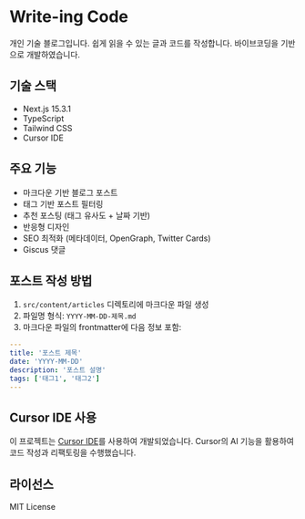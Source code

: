 # Write-ing Code

개인 기술 블로그입니다. 쉽게 읽을 수 있는 글과 코드를 작성합니다. 바이브코딩을 기반으로 개발하였습니다.

## 기술 스택

- Next.js 15.3.1
- TypeScript
- Tailwind CSS
- Cursor IDE

## 주요 기능

- 마크다운 기반 블로그 포스트
- 태그 기반 포스트 필터링
- 추천 포스팅 (태그 유사도 + 날짜 기반)
- 반응형 디자인
- SEO 최적화 (메타데이터, OpenGraph, Twitter Cards)
- Giscus 댓글

## 포스트 작성 방법

1. `src/content/articles` 디렉토리에 마크다운 파일 생성
2. 파일명 형식: `YYYY-MM-DD-제목.md`
3. 마크다운 파일의 frontmatter에 다음 정보 포함:

```yaml
---
title: '포스트 제목'
date: 'YYYY-MM-DD'
description: '포스트 설명'
tags: ['태그1', '태그2']
---
```

## Cursor IDE 사용

이 프로젝트는 [Cursor IDE](https://cursor.sh)를 사용하여 개발되었습니다. Cursor의 AI 기능을 활용하여 코드 작성과 리팩토링을 수행했습니다.

## 라이선스

MIT License
